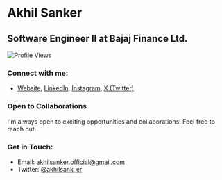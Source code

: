# Akhil Sanker
## Software Engineer II at Bajaj Finance Ltd.

![Profile Views](https://komarev.com/ghpvc/?username=akhilmedvolt&style=flat-square&color=blue)

### Connect with me:
- [Website](https://akhilsanker.in/), [LinkedIn](https://www.linkedin.com/in/akhilsanker/), [Instagram](https://www.instagram.com/akhilsank.er/), [X (Twitter)](https://x.com/@akhilsank_er)

### Open to Collaborations
I'm always open to exciting opportunities and collaborations! Feel free to reach out.

### Get in Touch:
- Email: akhilsanker.official@gmail.com
- Twitter: [@akhilsank_er](https://twitter.com/akhilsank_er)
